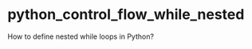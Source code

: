 python_control_flow_while_nested
================================

How to define nested while loops in Python?
